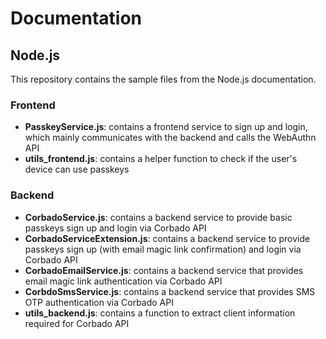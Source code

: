 # Documentation

## Node.js

This repository contains the sample files from the Node.js documentation.

### Frontend

- **PasskeyService.js**: contains a frontend service to sign up and login, which mainly communicates with the backend
  and
  calls the WebAuthn API
- **utils_frontend.js**: contains a helper function to check if the user's device can use passkeys

### Backend

- **CorbadoService.js**: contains a backend service to provide basic passkeys sign up and login via Corbado API
- **CorbadoServiceExtension.js**: contains a backend service to provide passkeys sign up (with email magic link confirmation) and
  login via Corbado API
- **CorbadoEmailService.js**: contains a backend service that provides email magic link authentication via Corbado API
- **CorbdoSmsService.js**: contains a backend service that provides SMS OTP authentication via Corbado API
- **utils_backend.js**: contains a function to extract client information required for Corbado API